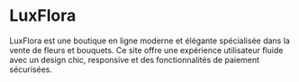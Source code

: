 # LuxFlora
LuxFlora est une boutique en ligne moderne et élégante spécialisée dans la vente de fleurs et bouquets. Ce site offre une expérience utilisateur fluide avec un design chic, responsive et des fonctionnalités de paiement sécurisées.
